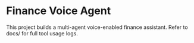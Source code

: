 # Finance Voice Agent

This project builds a multi-agent voice-enabled finance assistant. Refer to docs/ for full tool usage logs.